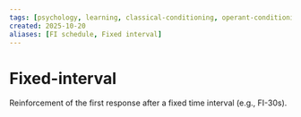 ```yaml
---
tags: [psychology, learning, classical-conditioning, operant-conditioning, observational-learning, cognition]
created: 2025-10-20
aliases: [FI schedule, Fixed interval]
---
```

# Fixed-interval

Reinforcement of the first response after a fixed time interval (e.g., FI-30s).
